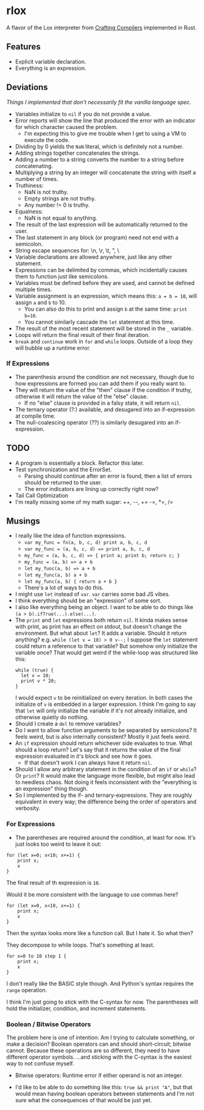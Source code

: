 # rlox

A flavor of the Lox interpreter from [Crafting Compilers](https://www.craftinginterpreters.com/) implemented in Rust.

## Features

- Explicit variable declaration.
- Everything is an expression.

## Deviations
*Things I implemented that don't necessarily fit the vanilla language spec.*

- Variables initialize to `nil` if you do not provide a value.
- Error reports will show the line that produced the error with an indicator for which character caused the problem.
    - I'm expecting this to give me trouble when I get to using a VM to execute the code.
- Dividing by 0 yields the `NaN` literal, which is definitely not a number.
- Adding strings together concatenates the strings.
- Adding a number to a string converts the number to a string before concatenating.
- Multiplying a string by an integer will concatenate the string with itself a number of times.
- Truthiness:
    - NaN is not truthy.
    - Empty strings are not truthy.
    - Any number != 0 is truthy.
- Equalness:
    - NaN is not equal to anything.
- The result of the last expression will be automatically returned to the user.
- The last statement in any block (or program) need not end with a semicolon.
- String escape sequences for: \n, \r, \t, \", \\
- Variable declarations are allowed anywhere, just like any other statement.
- Expressions can be delimited by commas, which incidentally causes them to function just like semicolons.
- Variables must be defined before they are used, and cannot be defined multiple times.
- Variable assignment is an expression, which means this: `a = b = 10`, will assign `a` and `b` to 10.
    - You can also do this to print and assign `b` at the same time: `print b=10`.
    - You cannot similarly cascade the `let` statement at this time.
- The result of the most recent statement will be stored in the `_` variable.
- Loops will return the final result of their final iteration.
- `break` and `continue` work in `for` and `while` loops.  Outside of a loop they will bubble up a runtime error.

### If Expressions

- The parenthesis around the condition are not necessary, though due to how expressions are formed you can add them if you really want to.
- They will return the value of the "then" clause if the condition if truthy, otherwise it will return the value of the "else" clause.
    - If no "else" clause is provided in a falsy state, it will return `nil`.
- The ternary operator (?:) available, and desugared into an if-expression at compile time.
- The null-coalescing operator (??) is similarly desugared into an if-expression.

## TODO

- A program is essentially a block.  Refactor this later.
- Test synchronization and the ErrorSet.
    - Parsing should continue after an error is found, then a list of errors should be returned to the user.
    - The error indicators are lining up correctly right now?
- Tail Call Optimization
- I'm really missing some of my math sugar: ++, --, += -=, *=, /=

## Musings

- I really like the idea of function expressions.
    - `var my_func = fn(a, b, c, d) print a, b, c, d`
    - `var my_func = (a, b, c, d) => print a, b, c, d`
    - `my_func = (a, b, c, d) => { print a; print b; return c; }`
    - `my_func = (a, b) => a + b`
    - `let my_func(a, b) => a + b`
    - `let my_func(a, b) a + b`
    - `let my_func(a, b) { return a + b }`
    - There's a lot of ways to do this.
- I might use `let` instead of `var`.  `var` carries some bad JS vibes.
- I think everything should be an "expression" of some sort.
- I also like everything being an object.  I want to be able to do things like `(a > b).ifTrue(...).else(...)`.
- The `print` and `let` expressions both return `nil`.  It kinda makes sense with print, as print has an effect on stdout,
  but doesn't change the environment.  But what about `let`?  It adds a variable.  Should it return anything?
  e.g. `while (let v = 10) > 0 v--;`
  I suppose the `let` statement could return a reference to that variable?  But somehow only initialize the variable once?
  That would get weird if the while-loop was structured like this:
  ```
  while (true) {
    let v = 10;
    print v * 20;
  }
  ```
  I would expect `v` to be reinitialized on every iteration.
  In both cases the initialize of `v` is embedded in a larger expression.
  I think I'm going to say that `let` will only initialize the variable if it's not already initialize, and otherwise quietly do nothing.
- Should I create a `del` to remove variables?
- Do I want to allow function arguments to be separated by semicolons?  It feels weird, but is also internally consistent?
  Mostly it just feels weird.
- An `if` expression should return whichever side evaluates to true.  What should a loop return?  Let's say that it returns the value of the final expression evaluated in it's block and see how it goes.
    - If that doesn't work I can always have it return `nil`.
- Should I allow any arbitrary statement in the condition of an `if` or `while`?  Or `print`?  It would make the language more flexible, but might also lead to needless chaos.  Not doing it feels inconsistent with the "everything is an expression" thing though.
- So I implemented by the if- and ternary-expressions.  They are roughly equivalent in every way; the difference being the order of operators and verbosity.

### For Expressions

- The parentheses are required around the condition, at least for now.  It's just looks too weird to leave it out:

```lox
for (let x=0; x<10; x+=1) {
    print x;
    x
}
```

The final result of th expression is `10`.

Would it be more consistent with the language to use commas here?

```lox
for (let x=0, x<10, x+=1) {
    print x;
    x
}
```

Then the syntax looks more like a function call.  But I hate it.  So what then?

They decompose to while loops.  That's something at least.

```lox
for x=0 to 10 step 1 {
    print x;
    x
}
```

I don't really like the BASIC style though.  And Python's syntax requires the `range` operation.

I think I'm just going to stick with the C-syntax for now.  The parentheses will hold the initializer, condition, and increment statements.

### Boolean / Bitwise Operators

The problem here is one of intention: Am I trying to calculate something, or make a decision?
Boolean operators can and should short-circuit; bitwise cannot.
Because these operations are so different, they need to have different operator symbols.
...and sticking with the C-syntax is the easiest way to not confuse myself.

- Bitwise operators: Runtime error if either operand is not an integer.

- I'd like to be able to do something like this: `true && print "A"`, but that would mean having boolean operators between statements and I'm not
    sure what the consequences of that would be just yet.
